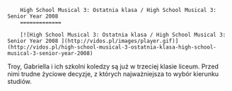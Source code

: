 
        High School Musical 3: Ostatnia klasa / High School Musical 3: Senior Year 2008 
        =============
        
        [![High School Musical 3: Ostatnia klasa / High School Musical 3: Senior Year 2008 ](http://vidos.pl/images/player.gif)](http://vidos.pl/high-school-musical-3-ostatnia-klasa-high-school-musical-3-senior-year-2008)
        
        
 Troy, Gabriella i ich szkolni koledzy są już w trzeciej klasie liceum. Przed nimi trudne życiowe decyzje, z których najważniejsza to wybór kierunku studiów.
    